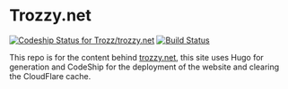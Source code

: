 # Trozzy.net

[ ![Codeship Status for Trozz/trozzy.net](https://codeship.com/projects/5aa10e30-2454-0134-3ff5-3a36b972b11f/status?branch=master)](https://codeship.com/projects/161430) [![Build Status](https://drone.trozzy.xyz/api/badges/Trozz/trozzy.net/status.svg)](https://drone.trozzy.xyz/Trozz/trozzy.net)


This repo is for the content behind [trozzy.net](https://www.trozzy.net), this site uses Hugo for generation and CodeShip for the deployment of the website and clearing the CloudFlare cache.

